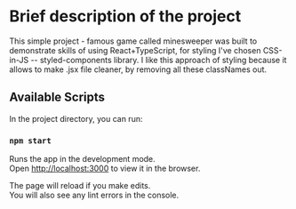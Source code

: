 # Brief description of the project

This simple project - famous game called minesweeper was built to demonstrate skills of using React+TypeScript, for styling I've chosen CSS-in-JS -- styled-components library. I like this approach of styling because it allows to make .jsx file cleaner, by removing all these classNames out.

## Available Scripts

In the project directory, you can run:

### `npm start`

Runs the app in the development mode.\
Open [http://localhost:3000](http://localhost:3000) to view it in the browser.

The page will reload if you make edits.\
You will also see any lint errors in the console.

